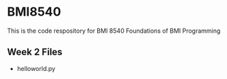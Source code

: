 # BMI8540
This is the code respository for BMI 8540 Foundations of BMI Programming
## Week 2 Files
- helloworld.py
